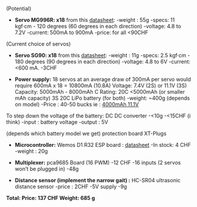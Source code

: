 (Potential) 

 - **Servo MG996R: x18**
from this [datasheet](https://www.electronicoscaldas.com/datasheet/MG996R_Tower-Pro.pdf?srsltid=AfmBOoqqGq_SDS5HIzFjyFYCqbdbtuzulfdJUsTXTpc_476yi_19Uy7X):
-weight : 55g
-specs: 11 kgf·cm - 120 degrees (60 degrees in each direction)
 -voltage: 4.8 to 7.2V
 -current: 500mA to 900mA
 -price: for all <90CHF

(Current choice of servos)    

 - **Servo SG90: x18**
from this [datasheet](https://www.kjell.com/globalassets/mediaassets/701916_87897_datasheet_en.pdf?ref=4287817A7A):
-weight : 11g
-specs: 2.5 kgf·cm - 180 degrees (90 degrees in each direction)
 -voltage: 4.8 to 6V
 -current: <600 mA.
 -3CHF
    
 - **Power supply:**
18 servos at an average draw of 300mA per servo would require 600mA x 18 = 10800mA (10.8A)
Voltage: 7.4V (2S) or 11.1V (3S)
Capacity: 5000mAh - 8000mAh
C Rating: 20C
<5000mAh (or smaller mAh capacity) 3S 20C LiPo battery (for both)
-weight: ~400g (depends on model)
-Price : 40-50 bucks
    ie :  [4000mAh 11.1V](https://www.conrad.ch/fr/p/reely-pack-de-batterie-lipo-11-1-v-4000-mah-nombre-de-cellules-3-20-c-hardcase-systeme-d-enfichage-en-t-2617160.html)
    

 To step down the voltage of the battery:
DC DC converter
-<10g
 -<15CHF (i think)
 -input : battery voltage
  -output : 5V
    
(depends which battery model we get)
protection board
XT-Plugs

  

 - **Microcontroller:**
Wemos D1 R32 ESP board : [datasheet](https://handsontec.com/dataspecs/module/ESP/WeMos%20D1%20R32.pdf)
-In stock: 4 CHF
 -weight : 20g
    
- **Multiplexer:**
pca9685 Board (16 PWM)
-12 CHF
-16 inputs (2 servos won’t be plugged in)
 -48g

- **Distance sensor (implement the narrow gait) :**
HC-SR04 ultrasonic distance sensor
-price : 2CHF
 -5V supply
 -9g
    

  

**Total:
Price: 137 CHF
Weight: 685 g**